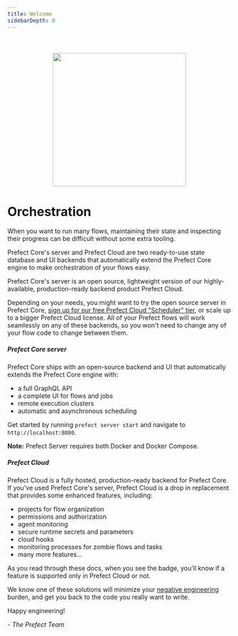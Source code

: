 ```yaml
---
title: Welcome
sidebarDepth: 0
---
```


<div align="center" style="margin-top:50px; margin-bottom:40px;">
    <img src="/illustrations/cloud-illustration.svg"  width=300 >
</div>

# Orchestration 

When you want to run many flows, maintaining their state and inspecting their progress can be difficult without some extra tooling.

Prefect Core's server and Prefect Cloud are two ready-to-use state database and UI backends that automatically extend the Prefect Core engine to make orchestration of your flows easy.

Prefect Core's server is an open source, lightweight version of our highly-available, production-ready backend product Prefect Cloud. 
 
 Depending on your needs, you might want to try the open source server in Prefect Core, [sign up for our free Prefect Cloud "Scheduler" tier](https://www.prefect.io/orchestration/), or scale up to a bigger Prefect Cloud license. All of your Prefect flows will work seamlessly on any of these backends, so you won't need to change any of your flow code to change between them.


##### Prefect Core server

Prefect Core ships with an open-source backend and UI that automatically extends the Prefect Core engine with: 

- a full GraphQL API
- a complete UI for flows and jobs
- remote execution clusters
- automatic and asynchronous scheduling

Get started by running `prefect server start` and navigate to `http://localhost:8080`.

**Note:** Prefect Server requires both Docker and Docker Compose.

##### Prefect Cloud

Prefect Cloud is a fully hosted, production-ready backend for Prefect Core. If you've used Prefect Core's server, Prefect Cloud is a drop in replacement that provides some enhanced features, including:

- projects for flow organization
- permissions and authorization
- agent monitoring
- secure runtime secrets and parameters
- cloud hooks
- monitoring processes for zombie flows and tasks
- many more features...

As you read through these docs, when you see the <Badge text="Cloud"/> badge, you'll know if a feature is supported only in Prefect Cloud or not.

We know one of these solutions will minimize your [negative engineering](https://medium.com/the-prefect-blog/positive-and-negative-data-engineering-a02cb497583d) burden, and get you back to the code you really want to write.
 
Happy engineering!

_- The Prefect Team_
